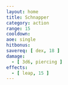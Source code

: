 ```yaml
---
layout: home
title: Schnapper
category: action
range: 15
cooldown:
aoe: single
hitbonus:
savereq: [ dex, 18 ]
damage:
  - [ 3d6, piercing ]
effects:
  - [ leap, 15 ]
---
```


